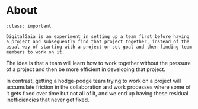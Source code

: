 # About

```{admonition} Synopsis
:class: important

DigitalGaia is an experiment in setting up a team first before having a project and subsequently find that project together, instead of the usual way of starting with a project or set goal and then finding team members to work on it.
```

The idea is that a team will learn how to work together without the pressure of a project and then be more efficient in developing that project.

In contrast, getting a hodge-podge team trying to work on a project will accumulate friction in the collaboration and work processes where some of it gets fixed over time but not all of it, and we end up having these residual inefficiencies that never get fixed.
